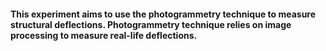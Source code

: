 #### This experiment aims to use the photogrammetry technique to measure structural deflections. Photogrammetry technique relies on image processing to measure real-life deflections.
